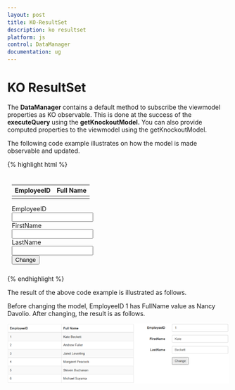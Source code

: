 ```yaml
---
layout: post
title: KO-ResultSet
description: ko resultset
platform: js
control: DataManager
documentation: ug
---
```


# KO ResultSet

The **DataManager** contains a default method to subscribe the viewmodel properties as KO observable. This is done at the success of the **executeQuery** using the **getKnockoutModel.** You can also provide computed properties to the viewmodel using the getKnockoutModel.

The following code example illustrates on how the model is made observable and updated.

{% highlight html %}

<body>
   <div class="datatable" style="padding:10px">
      <div class="row">
         <div class="col-md-7">
            <table id="table1" class="table table-striped table-bordered" style="width:700px">
               <thead>
                  <tr>
                     <th>EmployeeID</th>
                     <th>Full Name</th>
                  </tr>
               </thead>
               <tbody data-bind="foreach: employees">
                  <tr>
                     <td data-bind="text: EmployeeID"></td>
                     <td data-bind="text: FullName"></td>
                  </tr>
               </tbody>
            </table>
         </div>
         <div class="col-md-5">
            <form class="form-horizontal" role="form">
               <div class="form-group">
                  <label class="col-sm-4 control-label">EmployeeID</label>
                  <div class="col-sm-8">
                     <input type="text" class="form-control" id="empId">
                  </div>
               </div>
               <div class="form-group">
                  <label class="col-sm-4 control-label">FirstName</label>
                  <div class="col-sm-8">
                     <input type="text" class="form-control" id="first">
                  </div>
               </div>
               <div class="form-group">
                  <label class="col-sm-4 control-label">LastName</label>
                  <div class="col-sm-8">
                     <input type="text" class="form-control" id="last">
                  </div>
               </div>
               <div class="form-group">
                  <div class="col-sm-offset-4 col-sm-4">
                     <button type="button" id="formsubmit" class="btn btn-default">Change</button>
                  </div>
               </div>
            </form>
         </div>
      </div>
   </div>
   <script type="text/javascript">
      $(function () {
          window.data = [{ "EmployeeID": 1, "LastName": "Davolio", "FirstName": "Nancy" },
              { "EmployeeID": 2, "LastName": "Fuller", "FirstName": "Andrew" },
              { "EmployeeID": 3, "LastName": "Leverling", "FirstName": "Janet" },
              { "EmployeeID": 4, "LastName": "Peacock", "FirstName": "Margaret" },
              { "EmployeeID": 5, "LastName": "Buchanan", "FirstName": "Steven" },
              { "EmployeeID": 6, "LastName": "Suyama", "FirstName": "Michael" }
                          ];
          window.pageModel = {
              employees: []
          };
          var dataManager = ej.DataManager(data);
          var query = ej.Query();
          var promise = dataManager.executeQuery(query);
          promise.done(function (e) {
              pageModel.employees = e.getKnockoutModel({
                  FullName: function () {
                      return this.FirstName() + " " + this.LastName();
                  }
              });
              ko.applyBindings(pageModel);
          });               
          });
      $("#formsubmit").click(function (e) {
          var empId = parseInt($("#empId").val(), 10);
          var fName = $("#first").val();
          var lName = $("#last").val();
          employee = window.pageModel.employees()[empId - 1];
          employee.FirstName(fName);
          employee.LastName(lName);
      });
   </script>
</body>


{% endhighlight %}



The result of the above code example is illustrated as follows.

Before changing the model, EmployeeID 1 has FullName value as Nancy Davolio. After changing, the result is as follows.



![](/js/DataManager/KO-ResultSet_images/KO-ResultSet_img1.png) 
